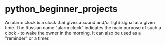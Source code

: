 # python_beginner_projects
An alarm clock is a clock that gives a sound and/or light signal at a given time. 
The Russian name "alarm clock" indicates the main purpose of such a clock - to wake the owner in the morning.
It can also be used as a "reminder" or a timer.
